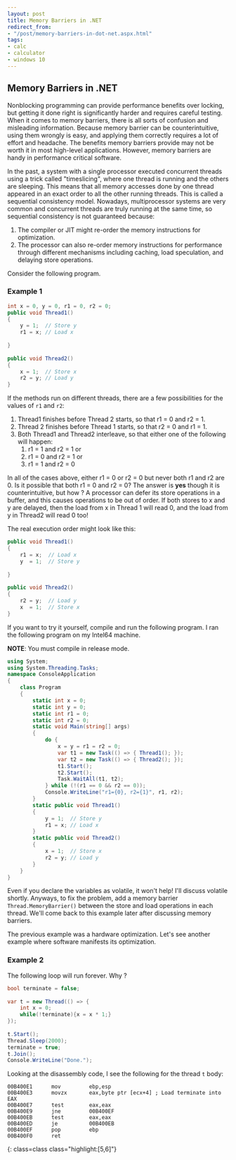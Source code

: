 ```yaml
---
layout: post
title: Memory Barriers in .NET
redirect_from:
- "/post/memory-barriers-in-dot-net.aspx.html"
tags: 
- calc
- calculator
- windows 10
---
```

## Memory Barriers in .NET
Nonblocking programming can provide performance benefits over locking, but getting it done right is significantly harder and requires careful testing. 
When it comes to memory barriers, there is all sorts of confusion and misleading information. Because memory barrier can be counterintuitive, using them wrongly is easy, and applying them correctly requires a lot of effort and headache. The benefits memory barriers provide may not be worth it in most high-level applications. However, memory barriers are handy in performance critical software. 

In the past, a system with a single processor executed concurrent threads using a trick called "timeslicing", where one thread is running and the others are sleeping. This means that all memory accesses done by one thread appeared in an exact order to all the other running threads. This is called a sequential consistency model. Nowadays, multiprocessor systems are very common and concurrent threads are truly running at the same time, so sequential consistency is not guaranteed because:

1. The compiler or JIT might re-order the memory instructions for optimization.
2. The processor can also re-order memory instructions for performance through different mechanisms including caching, load speculation, and delaying store operations. 

Consider the following program.

### Example 1 
```csharp
int x = 0, y = 0, r1 = 0, r2 = 0;
public void Thread1()
{    
    y = 1;  // Store y
    r1 = x; // Load x            
       
}
     
public void Thread2()
{
    x = 1;  // Store x
    r2 = y; // Load y     
}
```

If the methods run on different threads, there are a few possibilities for the values of `r1` and `r2`: 
1. Thread1 finishes before Thread 2 starts, so that r1 = 0 and r2 = 1.
2. Thread 2 finishes before Thread 1 starts, so that r2 = 0 and r1 = 1.
3. Both Thread1 and Thread2 interleave, so that either one of the following will happen:
    1. r1 = 1 and r2 = 1 or
    2. r1 = 0 and r2 = 1 or
    3. r1 = 1 and r2 = 0

In all of the cases above, either r1 = 0 or r2 = 0 but never both r1 and r2 are 0. Is it possible that both r1 = 0 and r2 = 0? 
The answer is **yes** though it is counterintuitive, but how ?
A processor can defer its store operations in a buffer, and this causes operations to be out of order. If both stores to x and y are delayed, then the load from x in Thread 1 will read 0, and the load from y in Thread2 will read 0 too! 

The real execution order might look like this: 
```csharp
public void Thread1()
{    
    r1 = x;  // Load x
    y  = 1;  // Store y          
       
}
     
public void Thread2()
{     
    r2 = y;  // Load y    
    x  = 1;  // Store x
}
```
If you want to try it yourself, compile and run the following program. I ran the following program on my Intel64 machine. 

**NOTE**: You must compile in release mode.
```csharp
using System;
using System.Threading.Tasks;
namespace ConsoleApplication
{
    class Program
    {
        static int x = 0;
        static int y = 0;
        static int r1 = 0;
        static int r2 = 0;
        static void Main(string[] args)
        {
            do {
                x = y = r1 = r2 = 0;
                var t1 = new Task(() => { Thread1(); });
                var t2 = new Task(() => { Thread2(); });
                t1.Start();
                t2.Start();
                Task.WaitAll(t1, t2);
            } while (!(r1 == 0 && r2 == 0));
            Console.WriteLine("r1={0}, r2={1}", r1, r2);
        }
        static public void Thread1()
        {
            y = 1;  // Store y
            r1 = x; // Load x            
        }
        static public void Thread2()
        {
            x = 1;  // Store x
            r2 = y; // Load y     
        }
    }
}
```
Even if you declare the variables as volatile, it won't help! I'll discuss volatile shortly. Anyways, to fix the problem, add a memory barrier `Thread.MemoryBarrier()` between the store and load operations in each thread. We'll come back to this example later after discussing memory barriers. 

The previous example was a hardware optimization. Let's see another example where software manifests its optimization. 

### Example 2 
The following loop will run forever. Why ? 
```csharp
bool terminate = false;
     
var t = new Thread(() => {       
    int x = 0; 
    while(!terminate){x = x * 1;}
});
     
t.Start();
Thread.Sleep(2000);
terminate = true;
t.Join();
Console.WriteLine("Done.");
```
Looking at the disassembly code, I see the following for the thread `t` body: 

```masm
00B400E1      mov         ebp,esp      
00B400E3      movzx       eax,byte ptr [ecx+4] ; Load terminate into EAX
00B400E7      test        eax,eax  
00B400E9      jne         00B400EF  
00B400EB      test        eax,eax  
00B400ED      je          00B400EB  
00B400EF      pop         ebp  
00B400F0      ret
```
{: class=class class="highlight:[5,6]"}





